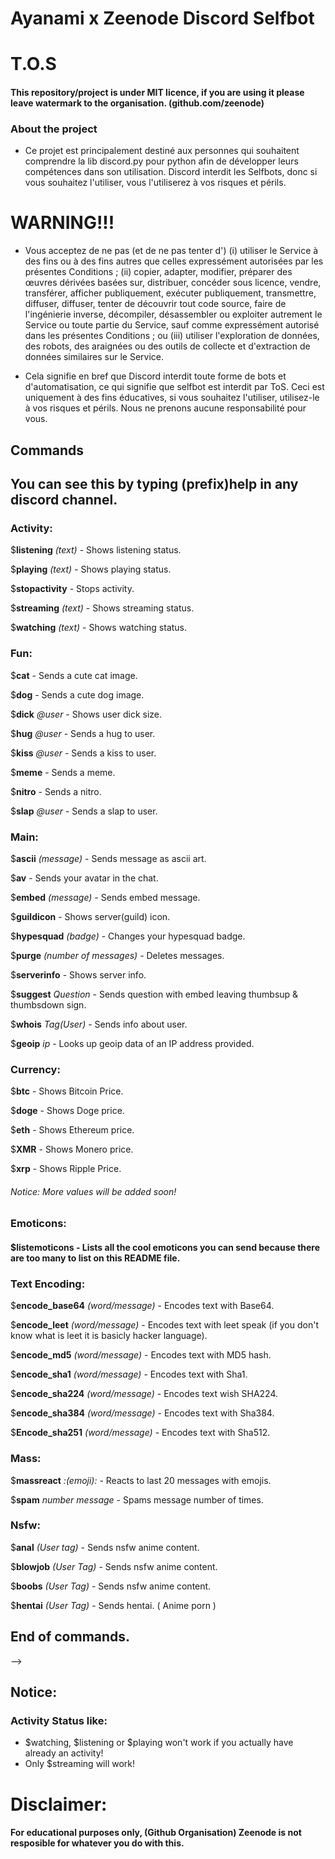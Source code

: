 # Ayanami x Zeenode Discord Selfbot


# T.O.S
#### This repository/project is under MIT licence, if you are using it please leave watermark to the organisation. (github.com/zeenode)


### About the project

- Ce projet est principalement destiné aux personnes qui souhaitent comprendre la lib discord.py pour python afin de développer leurs compétences dans son utilisation. Discord interdit les Selfbots, donc si vous souhaitez l'utiliser, vous l'utiliserez à vos risques et périls.

# WARNING!!!

- Vous acceptez de ne pas (et de ne pas tenter d') (i) utiliser le Service à des fins ou à des fins autres que celles expressément autorisées par les présentes Conditions ; (ii) copier, adapter, modifier, préparer des œuvres dérivées basées sur, distribuer, concéder sous licence, vendre, transférer, afficher publiquement, exécuter publiquement, transmettre, diffuser, diffuser, tenter de découvrir tout code source, faire de l'ingénierie inverse, décompiler, désassembler ou exploiter autrement le Service ou toute partie du Service, sauf comme expressément autorisé dans les présentes Conditions ; ou (iii) utiliser l'exploration de données, des robots, des araignées ou des outils de collecte et d'extraction de données similaires sur le Service.

- Cela signifie en bref que Discord interdit toute forme de bots et d'automatisation, ce qui signifie que selfbot est interdit par ToS. Ceci est uniquement à des fins éducatives, si vous souhaitez l'utiliser, utilisez-le à vos risques et périls. Nous ne prenons aucune responsabilité pour vous.



## Commands

## You can see this by typing (prefix)help in any discord channel.



### Activity:

$**listening** *(text)* - Shows listening status.       

$**playing** *(text)* - Shows playing status. 

$**stopactivity** - Stops activity.

$**streaming** *(text)* - Shows streaming status.

$**watching** *(text)* - Shows watching status. 





### Fun:



$**cat** - Sends a cute cat image.

$**dog** - Sends a cute dog image.

$**dick** *@user* - Shows user dick size.                                                                                

$**hug** *@user* - Sends a hug to user.

$**kiss** *@user* - Sends a kiss to user.                                                                            

$**meme** - Sends a meme.         

$**nitro** - Sends a nitro.                                                                                           

$**slap** *@user* - Sends a slap to user.                                                                                 
                                                       

### Main:

$**ascii** *(message)* - Sends message as ascii art.    

$**av** - Sends your avatar in the chat.            

$**embed** *(message)* - Sends embed message.   

$**guildicon** - Shows server(guild) icon.     

$**hypesquad** *(badge)* - Changes your hypesquad badge.                                                                  

$**purge** *(number of messages)* - Deletes messages.      

$**serverinfo** - Shows server info.

$**suggest** *Question* - Sends question with embed leaving thumbsup & thumbsdown sign.

$**whois** *Tag(User)* - Sends info about user.

$**geoip** *ip* - Looks up geoip data of an IP address provided.
                                                                        




### Currency:

$**btc** - Shows Bitcoin Price.

$**doge** - Shows Doge price.

$**eth** - Shows Ethereum price.

$**XMR** - Shows Monero price.

$**xrp** - Shows Ripple Price.


###### Notice: More values will be added soon!








### Emoticons:

#### $**listemoticons** - Lists all the cool emoticons you can send because there are too many to list on this README file.


### Text Encoding:

$**encode_base64** *(word/message)* - Encodes text with Base64.                                                                  

$**encode_leet** *(word/message)* - Encodes text with leet speak (if you don't know what is leet it is basicly hacker language).

$**encode_md5** *(word/message)* - Encodes text with MD5 hash.   


$**encode_sha1** *(word/message)* - Encodes text with Sha1.

$**encode_sha224** *(word/message)* - Encodes text wish SHA224.

$**encode_sha384** *(word/message)* - Encodes text with Sha384.

$**Encode_sha251** *(word/message)* - Encodes text with Sha512.



### Mass:

$**massreact** *:(emoji):* - Reacts to last 20 messages with emojis.

$**spam** *number* *message* - Spams message number of times.


### Nsfw:


$**anal** *(User tag)* - Sends nsfw anime content.

$**blowjob** *(User Tag)* - Sends nsfw anime content.

$**boobs** *(User Tag)* - Sends nsfw anime content.

$**hentai** *(User Tag)* - Sends hentai. ( Anime porn )

## End of commands.


-->

## Notice:

### Activity Status like:
- $watching, $listening or $playing won't work if you actually have already an activity! 
- Only $streaming will work!


# Disclaimer:

#### For educational purposes only, (Github Organisation) Zeenode is not resposible for whatever you do with this.
